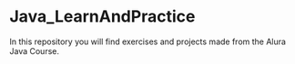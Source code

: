# Java_LearnAndPractice
In this repository you will find exercises and projects made from the Alura Java Course.

